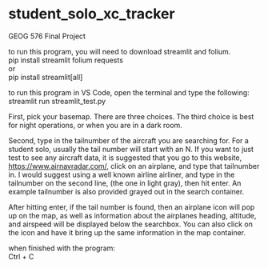 # student_solo_xc_tracker
GEOG 576 Final Project

to run this program, you will need to download streamlit and folium. <br>
  pip install streamlit folium requests<br>
            or<br>
  pip install streamlit[all]<br>

to run this program in VS Code, open the terminal and type the following:<br>
  streamlit run streamlit_test.py<br>

First, pick your basemap. There are three choices. The third choice is best for night operations, or when you are in a dark room.

Second, type in the tailnumber of the aircraft you are searching for. For a student solo, usually the tail number will start with an N. If you want to just test to see any aircraft data, it is suggested that you go to this website, https://www.airnavradar.com/, click on an airplane, and type that tailnumber in. I would suggest using a well known airline airliner, and type in the tailnumber on the second line, (the one in light gray), then hit enter. An example tailnumber is also provided grayed out in the search container.

After hitting enter, if the tail number is found, then an airplane icon will pop up on the map, as well as information about the airplanes heading, altitude, and airspeed will be displayed below the searchbox. You can also click on the icon and have it bring up the same information in the map container. 


when finished with the program:<br>
  Ctrl + C<br>
